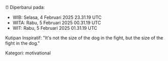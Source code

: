 ⏰ Diperbarui pada:
- WIB: Selasa, 4 Februari 2025 23.31.19 UTC
- WITA: Rabu, 5 Februari 2025 00.31.19 UTC
- WIT: Rabu, 5 Februari 2025 01.31.19 UTC

Kutipan Inspiratif:
"It's not the size of the dog in the fight, but the size of the fight in the dog."


Kategori: motivational

